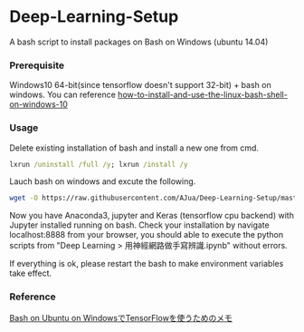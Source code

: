 # Deep-Learning-Setup

A bash script to install packages on Bash on Windows (ubuntu 14.04)

### Prerequisite

Windows10 64-bit(since tensorflow doesn't support 32-bit) + bash on windows. You can reference  [how-to-install-and-use-the-linux-bash-shell-on-windows-10](http://www.howtogeek.com/249966/how-to-install-and-use-the-linux-bash-shell-on-windows-10/)

### Usage

Delete existing installation of bash and install a new one from cmd.

```cmd
lxrun /uninstall /full /y; lxrun /install /y
```

Lauch bash on windows and excute the following.

```sh
wget -O https://raw.githubusercontent.com/AJua/Deep-Learning-Setup/master/setup.sh | bash -s -stable
```

Now you have Anaconda3, jupyter and Keras (tensorflow cpu backend) with Jupyter installed running on bash.
Check your installation by navigate localhost:8888 from your browser,
you should able to execute the python scripts from "Deep Learning > 用神經網路做手寫辨識.ipynb" without errors.

If everything is ok, please restart the bash to make environment variables take effect.

### Reference

[Bash on Ubuntu on WindowsでTensorFlowを使うためのメモ](http://qiita.com/toyolab/items/bccd03d4cb7795112ab6)
